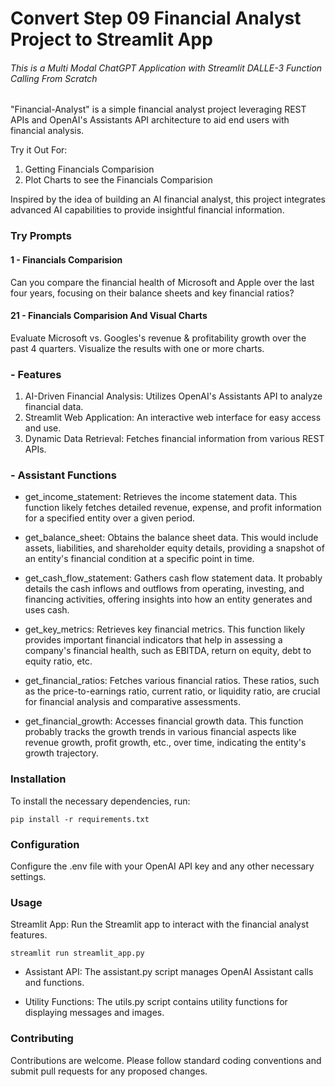 # Convert Step 09 Financial Analyst Project to Streamlit App

###### This is a Multi Modal ChatGPT Application with Streamlit DALLE-3 Function Calling From Scratch

"Financial-Analyst" is a simple financial analyst project leveraging REST APIs and OpenAI's Assistants API architecture to aid end users with financial analysis. 

Try it Out For:
1. Getting Financials Comparision
2. Plot Charts to see the Financials Comparision

Inspired by the idea of building an AI financial analyst, this project integrates advanced AI capabilities to provide insightful financial information.


### Try Prompts

#### 1 - Financials Comparision

Can you compare the financial health of Microsoft and Apple over the last four years, focusing on their balance sheets and key financial ratios?

#### 21 - Financials Comparision And Visual Charts

Evaluate Microsoft vs. Googles's revenue & profitability growth over the past 4 quarters. Visualize the results with one or more charts.


### - Features
1. AI-Driven Financial Analysis: Utilizes OpenAI's Assistants API to analyze financial data.
2. Streamlit Web Application: An interactive web interface for easy access and use.
3. Dynamic Data Retrieval: Fetches financial information from various REST APIs.

### - Assistant Functions

- get_income_statement: Retrieves the income statement data. This function likely fetches detailed revenue, expense, and profit information for a specified entity over a given period.

- get_balance_sheet: Obtains the balance sheet data. This would include assets, liabilities, and shareholder equity details, providing a snapshot of an entity's financial condition at a specific point in time.

- get_cash_flow_statement: Gathers cash flow statement data. It probably details the cash inflows and outflows from operating, investing, and financing activities, offering insights into how an entity generates and uses cash.

- get_key_metrics: Retrieves key financial metrics. This function likely provides important financial indicators that help in assessing a company's financial health, such as EBITDA, return on equity, debt to equity ratio, etc.

- get_financial_ratios: Fetches various financial ratios. These ratios, such as the price-to-earnings ratio, current ratio, or liquidity ratio, are crucial for financial analysis and comparative assessments.

- get_financial_growth: Accesses financial growth data. This function probably tracks the growth trends in various financial aspects like revenue growth, profit growth, etc., over time, indicating the entity's growth trajectory.

### Installation
To install the necessary dependencies, run:

```
pip install -r requirements.txt
```
### Configuration
Configure the .env file with your OpenAI API key and any other necessary settings.

### Usage

Streamlit App: Run the Streamlit app to interact with the financial analyst features.

```
streamlit run streamlit_app.py
```

- Assistant API: The assistant.py script manages OpenAI Assistant calls and functions.

- Utility Functions: The utils.py script contains utility functions for displaying messages and images.

### Contributing
Contributions are welcome. Please follow standard coding conventions and submit pull requests for any proposed changes.

